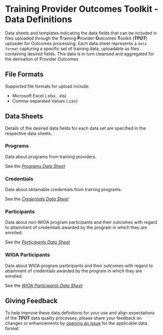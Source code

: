 # Training Provider Outcomes Toolkit - Data Definitions
Data sheets and templates indicating the data fields that can be included in files uploaded through the **T**raining **P**rovider **O**utcomes **T**oolkit (**_TPOT_**) uploader for Outcomes processing. Each data sheet represents a `data format` capturing a specific set of training data, uploadable as files containing desired fields. This data is in turn cleansed and aggregated for the derivation of Provider Outcomes

## File Formats
Supported file formats for upload include:
* Microsoft Excel (.xlsx, .xls)
* Comma-separated Values (.csv)

## Data Sheets
Details of the desired data fields for each data set are specified in the respective data sheets.

### Programs
Data about programs from training providers.

See the [*Programs Data Sheet*](https://github.com/workforce-data-initiative/tpot-data-definitions/blob/master/datasheets/PROGRAMS.md)

### Credentials
Data about obtainable credentials from training programs.

See the [*Credentials Data Sheet*](https://github.com/workforce-data-initiative/tpot-data-definitions/blob/master/datasheets/CREDENTIALS.md)

<!-- ### Providers -->

### Participants
Data about non-WIOA program participants and their outcomes with regard to attainment of credentials awarded by the program in which they are enrolled.

See the [*Participants Data Sheet*](https://github.com/workforce-data-initiative/tpot-data-definitions/blob/master/datasheets/PARTICIPANTS.md)

### WIOA Participants
Data about WIOA program participants and their outcomes with regard to attainment of credentials awarded by the program in which they are enrolled.

See the [*WIOA Participants Data Sheet*](tpot-data-definitions/datasheets/WIOA_PARTICIPANTS.md)

<!-- ### Wages -->

## Giving Feedback
To help improve these data definitions for your use and align expectations of the **_TPOT_** data quality processes, please share your feedback on changes or enhancements by [opening an issue](https://github.com/workforce-data-initiative/tpot-data-definitions/issues) for the applicable data format.

